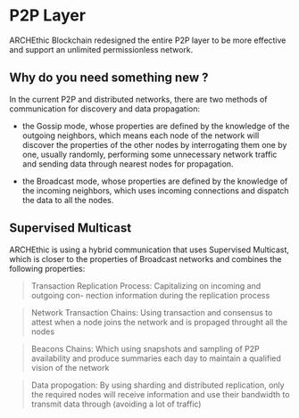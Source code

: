 # P2P Layer

ARCHEthic Blockchain redesigned the entire P2P layer to be more effective and support an unlimited permissionless network.

## Why do you need something new ?

In the current P2P and distributed networks, there are two methods of communication for discovery and data propagation: 
- the Gossip mode, whose properties are defined by the knowledge of the outgoing neighbors, which means each node of the network will discover the properties of the other nodes by interrogating them one by one, usually randomly, performing some unnecessary network traffic and sending data through nearest nodes for propagation.

- the Broadcast mode, whose properties are defined by the knowledge of the incoming neighbors, which uses incoming connections and dispatch the data to all the nodes.

## Supervised Multicast

ARCHEthic is using a hybrid communication that uses Supervised Multicast, which is closer to the properties of Broadcast networks and combines the following properties:

> Transaction Replication Process: Capitalizing on incoming and outgoing con- nection information during the replication process

> Network Transaction Chains: Using transaction and consensus to attest when a node joins the network and is propaged throught all the nodes

> Beacons Chains: Which using snapshots and sampling of P2P availability and produce summaries each day to maintain a qualified vision of the network

> Data propogation: By using sharding and distributed replication, only the required nodes will receive information and use their bandwidth to transmit data through (avoiding a lot of traffic)

